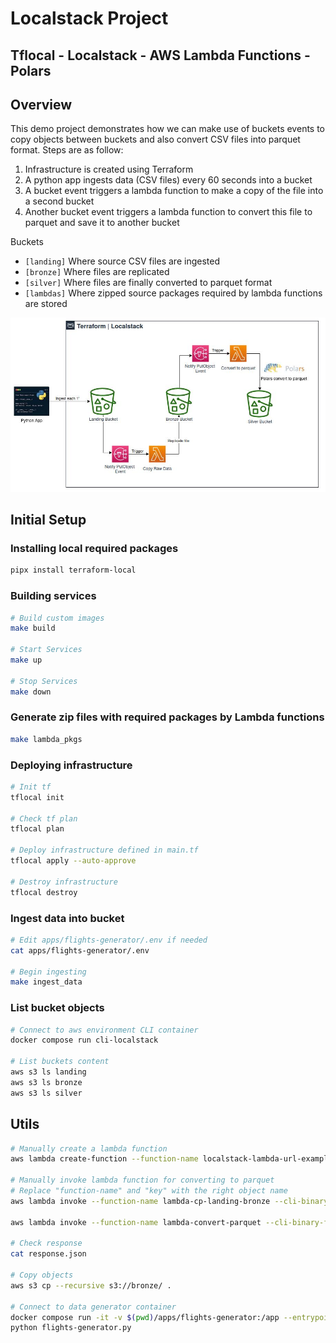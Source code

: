 # Localstack Project
## Tflocal - Localstack - AWS Lambda Functions - Polars
## Overview

This demo project demonstrates how we can make use of buckets events to copy objects between buckets and also convert CSV files into parquet format. Steps are as follow:

1. Infrastructure is created using Terraform
2. A python app ingests data (CSV files) every 60 seconds into a bucket
3. A bucket event triggers a lambda function to make a copy of the file into a second bucket
4. Another bucket event triggers a lambda function to convert this file to parquet and save it to another bucket

Buckets 
- `[landing]` Where source CSV files are ingested
- `[bronze]` Where files are replicated
- `[silver]` Where files are finally converted to parquet format
- `[lambdas]` Where zipped source packages required by lambda functions are stored

![](./imgs/localstack_arch.jpeg)
## Initial Setup
### Installing local required packages
```bash
pipx install terraform-local
```

### Building services 
```bash
# Build custom images
make build

# Start Services
make up

# Stop Services
make down
```

### Generate zip files with required packages by Lambda functions
```bash
make lambda_pkgs
```


### Deploying infrastructure 
```bash
# Init tf 
tflocal init

# Check tf plan
tflocal plan

# Deploy infrastructure defined in main.tf
tflocal apply --auto-approve

# Destroy infrastructure
tflocal destroy
```

### Ingest data into bucket
```bash
# Edit apps/flights-generator/.env if needed
cat apps/flights-generator/.env

# Begin ingesting
make ingest_data
```

### List bucket objects
```bash
# Connect to aws environment CLI container
docker compose run cli-localstack

# List buckets content
aws s3 ls landing
aws s3 ls bronze
aws s3 ls silver
```

## Utils

```bash
# Manually create a lambda function
aws lambda create-function --function-name localstack-lambda-url-example  --runtime python3.10 --zip-file fileb://lambdas/function.zip --handler handler.lambda_handler --role arn:aws:iam::000000000000:role/lambda-role

# Manually invoke lambda function for converting to parquet
# Replace "function-name" and "key" with the right object name
aws lambda invoke --function-name lambda-cp-landing-bronze --cli-binary-format raw-in-base64-out --payload '{ "Records": [ { "s3": { "bucket": { "name": "landing" }, "object": { "key": "flights_9698.csv" } } } ] }' response.json

aws lambda invoke --function-name lambda-convert-parquet --cli-binary-format raw-in-base64-out --payload '{ "Records": [ { "s3": { "bucket": { "name": "bronze" }, "object": { "key": "flights_4131.csv" } } } ] }' response.json

# Check response
cat response.json

# Copy objects
aws s3 cp --recursive s3://bronze/ .

# Connect to data generator container
docker compose run -it -v $(pwd)/apps/flights-generator:/app --entrypoint bash flights_generator
python flights-generator.py 
```
